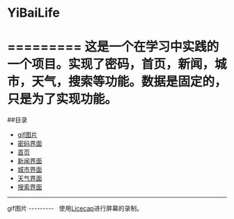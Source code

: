 # YiBaiLife
=========
  这是一个在学习中实践的一个项目。实现了密码，首页，新闻，城市，天气，搜索等功能。数据是固定的，只是为了实现功能。
=========


##目录  
* [gif图片](#GIF图片)  
* [密码界面](#密码界面)  
* [首页](#首页)  
* [新闻界面](#新闻界面)  
* [城市界面](#城市界面)  
* [天气界面](#天气界面)  
* [搜索界面](#搜索界面)  

*********  

gif图片
---------  
	使用[Licecap](http://www.cockos.com/licecap/)进行屏幕的录制。
